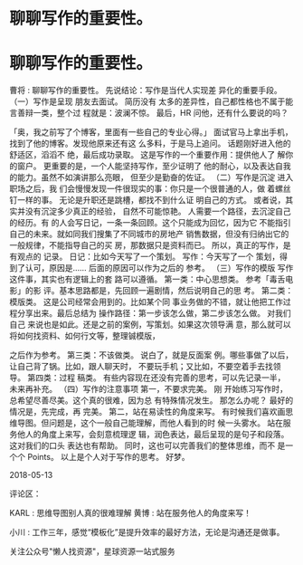 # 聊聊写作的重要性。

# 聊聊写作的重要性。

曹将 : 聊聊写作的重要性。 先说结论：写作是当代人实现差 异化的重要手段。 （一）写作是呈现 朋友去面试。 简历没有 太多的差异性，自己都性格也不属于能言善辩一类，整个过 程就是：波澜不惊。 最后，HR 问他，还有什么要说的吗？

「奥，我之前写了个博客，里面有一些自己的专业心得。」 面试官马上拿出手机，找到了他的博客。发现他原来还有这 么多料，于是马上追问。 话题刚好进入他的舒适区，滔滔不 绝，最后成功录取。 这是写作的一个重要作用：提供他人了 解你的窗户。 更重要的是，一个人能坚持写作，至少证明了 他的耐心，以及表达自我的能力。虽然不如演讲那么亮眼， 但至少是勤奋的佐证。 （二）写作是沉淀 进入职场之后，我 们会慢慢发现一件很现实的事：你只是一个很普通的人，做 着螺丝钉一样的事。 无论是升职还是跳槽，都找不到什么证 明自己的方式。 或者说，其实并没有沉淀多少真正的经验， 自然不可能惊艳。 人需要一个路径，去沉淀自己的经历。有 的人会写日记，一条一条回顾。这个只能成为回忆，因为它 不能指引自己的未来。就如同我们搜集了不同城市的房地产 销售数据，但没有归纳出它的一般规律，不能指导自己的买 房，那数据只是资料而已。 所以，真正的写作，是有观点的 记录。 日记：比如今天写了一个策划。 写作：今天写了一个 策划，得到了认可，原因是…… 后面的原因可以作为之后的 参考。 （三）写作的模版 写作这件事，其实也有逻辑上的套 路可以遵循。 第一类：中心思想类。 参考「毒舌电影」的影 评。基本思路都是，先回顾一遍剧情，然后说明自己的思 考。 第二类：模版类。 这是公司经常会用到的。比如某个同 事业务做的不错，就让他把工作过程分享出来。最后总结为 操作路径：第一步该怎么做，第二步该怎么做。 对我们自己 来说也是如此。还是之前的案例，写策划。如果这次领导满 意，那么就可以将如何找资料、如何行文等，整理铖模版，

之后作为参考。 第三类：不该做类。 说白了，就是反面案 例。哪些事做了以后，让自己背了锅。比如，跟人聊天时， 不要玩手机；又比如，不要空着手去找领导。 第四类：过程 稿类。 有些内容现在还没有完善的思考，可以先记录一半， 未来再补充。 （四）写作的注意事项 第一，不要求完美。 刚 开始练习写作时，总希望尽善尽美。这个真的很难，因为总 有特殊情况发生。 那怎么办呢？ 最好的情况是，先完成，再 完美。 第二，站在易读性的角度来写。 有时候我们喜欢画思 维导图。但问题是，这个一般自己能理解，而他人看到的时 候一头雾水。 站在服务他人的角度上来写，会刻意梳理逻 辑，润色表达，最后呈现的是句子和段落。这对我们的口头 表达也有帮助。 同时，这也可以完善我们的整体思维，而不 是一个个 Points。 以上是个人对于写作的思考。 好梦。

2018-05-13

评论区：

KARL : 思维导图别人真的很难理解 黄博 : 站在服务他人的角度来写！

小川 : 工作三年，感觉“模板化”是提升效率的最好方法，无论是沟通还是做事。

关注公众号"懒人找资源"，星球资源一站式服务